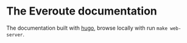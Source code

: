 # The Everoute documentation
The documentation built with [hugo](https://gohugo.io), browse locally with run `make web-server`.
